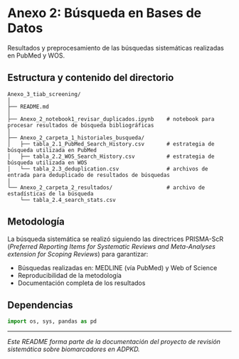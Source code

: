 # Anexo 2: Búsqueda en Bases de Datos

Resultados y preprocesamiento de las búsquedas sistemáticas realizadas en PubMed y WOS.

## Estructura y contenido del directorio

```
Anexo_3_tiab_screening/
│
├── README.md
│
├── Anexo_2_notebook1_revisar_duplicados.ipynb    # notebook para procesar resultados de búsqueda bibliográficas
│
├── Anexo_2_carpeta_1_historiales_busqueda/
│   ├── tabla_2.1_PubMed_Search_History.csv       # estrategia de búsqueda utilizada en PubMed
│   ├── tabla_2.2_WOS_Search_History.csv          # estrategia de búsqueda utilizada en WOS
│   └── tabla_2.3_deduplication.csv               # archivos de entrada para deduplicado de resultados de búsquedas
│
└── Anexo_2_carpeta_2_resultados/                 # archivo de estadísticas de la búsqueda
    └── tabla_2.4_search_stats.csv
```

## Metodología

La búsqueda sistemática se realizó siguiendo las directrices PRISMA-ScR (*Preferred Reporting Items for Systematic Reviews and Meta-Analyses extension for Scoping Reviews*) para garantizar:
- Búsquedas realizadas en: MEDLINE (vía PubMed) y Web of Science
- Reproducibilidad de la metodología
- Documentación completa de los resultados

## Dependencias

```python
import os, sys, pandas as pd
```

---
*Este README forma parte de la documentación del proyecto de revisión sistemática sobre biomarcadores en ADPKD.*
